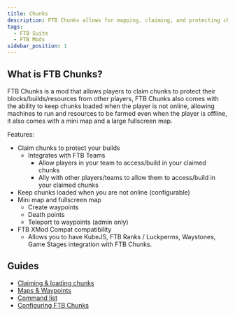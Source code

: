 ```yaml
---
title: Chunks
description: FTB Chunks allows for mapping, claiming, and protecting chunks.
tags:
  - FTB Suite
  - FTB Mods
sidebar_position: 1
---
```


## What is FTB Chunks?

FTB Chunks is a mod that allows players to claim chunks to protect their blocks/builds/resources from other players, FTB Chunks also comes with the ability to keep chunks loaded when the player is not online, allowing machines to run and resources to be farmed even when the player is offline, it also comes with a mini map and a large fullscreen map.

Features:
- Claim chunks to protect your builds
  - Integrates with FTB Teams
    - Allow players in your team to access/build in your claimed chunks
    - Ally with other players/teams to allow them to access/build in your claimed chunks
- Keep chunks loaded when you are not online (configurable)
- Mini map and fullscreen map
  - Create waypoints
  - Death points
  - Teleport to waypoints (admin only)
- FTB XMod Compat compatibility
  - Allows you to have KubeJS, FTB Ranks / Luckperms, Waystones, Game Stages integration with FTB Chunks.

## Guides
- [Claiming & loading chunks](./claiming-loading.md)
- [Maps & Waypoints](./maps-waypoints.md)
- [Command list](./commands.md)
- [Configuring FTB Chunks](./config.md)

